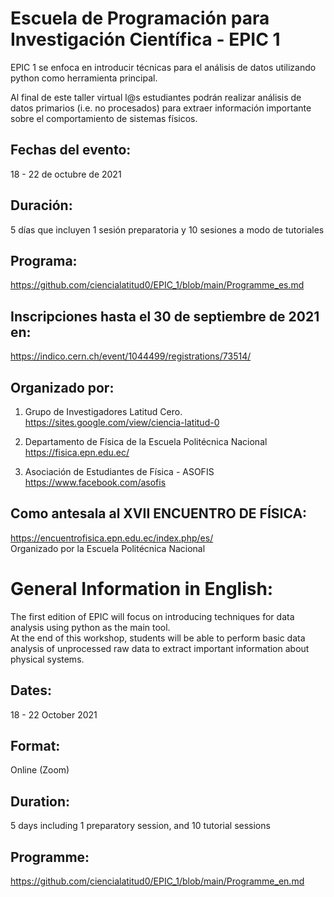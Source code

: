 # Escuela de Programación para Investigación Científica - EPIC 1

EPIC 1 se enfoca en introducir técnicas para el análisis de datos utilizando python como herramienta principal.

Al final de este taller virtual l@s estudiantes podrán realizar análisis de datos primarios (i.e. no procesados) para extraer información importante sobre el comportamiento de sistemas físicos.

## Fechas del evento:
18 - 22 de octubre de 2021

## Duración: 
5 días que incluyen 1 sesión preparatoria y 10 sesiones a modo de tutoriales

## Programa:
https://github.com/ciencialatitud0/EPIC_1/blob/main/Programme_es.md

## Inscripciones hasta el 30 de septiembre de 2021 en:
https://indico.cern.ch/event/1044499/registrations/73514/

## Organizado por:
1. Grupo de Investigadores Latitud Cero.
https://sites.google.com/view/ciencia-latitud-0

2. Departamento de Física de la Escuela Politécnica Nacional
https://fisica.epn.edu.ec/

3. Asociación de Estudiantes de Física - ASOFIS
https://www.facebook.com/asofis

## Como antesala al XVII ENCUENTRO DE FÍSICA:
https://encuentrofisica.epn.edu.ec/index.php/es/<br />
Organizado por la Escuela Politécnica Nacional


# General Information in English:
The first edition of EPIC will focus on introducing techniques for data analysis using python as the main tool.<br />
At the end of this workshop, students will be able to perform basic data analysis of unprocessed raw data to extract important information about physical systems.

## Dates:
18 - 22 October 2021

## Format:
Online (Zoom)

## Duration:
5 days including 1 preparatory session, and 10 tutorial sessions

## Programme:
https://github.com/ciencialatitud0/EPIC_1/blob/main/Programme_en.md
